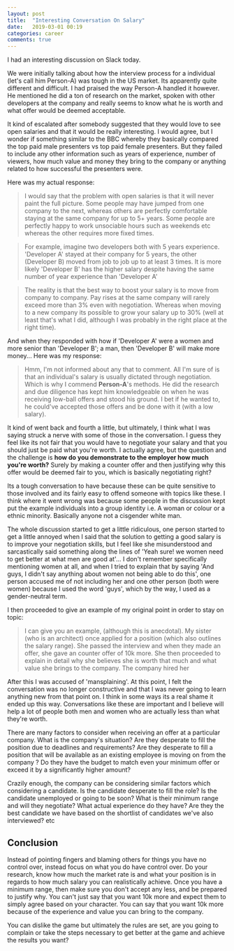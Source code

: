 ```yaml
---
layout: post
title:  "Interesting Conversation On Salary"
date:   2019-03-01 00:19
categories: career
comments: true
---
```


I had an interesting discussion on Slack today.

<!--more-->

We were initially talking about how the interview process for a individual (let's call him Person-A) was tough in the US market. Its apparently quite different and difficult. I had praised the way Person-A handled it however. He mentioned he did a ton of research on the market, spoken with other developers at the company and really seems to know what he is worth and what offer would be deemed acceptable.

It kind of escalated after somebody suggested that they would love to see open salaries and that it would be really interesting. I would agree, but I wonder if something similar to the BBC whereby they basically compared the top paid male presenters vs top paid female presenters. But they failed to include any other information such as years of experience, number of viewers, how much value and money they bring to the company or anything related to how successful the presenters were.

Here was my actual response:
> I would say that the problem with open salaries is that it will never paint the full picture. Some people may have jumped from one company to the next, whereas others are perfectly comfortable staying at the same company for up to 5+ years. Some people are perfectly happy to work unsociable hours such as weekends etc whereas the other requires more fixed times.

 > For example, imagine two developers both with 5 years experience. 'Developer A' stayed at their company for 5 years, the other (Developer B) moved from job to job up to at least 3 times. It is more likely 'Developer B' has the higher salary despite having the same number of year experience than 'Developer A'

> The reality is that the best way to boost your salary is to move from company to company. Pay rises at the same company will rarely exceed more than 3% even with negotiation. Whereas when moving to a new company its possible to grow your salary up to 30% (well at least that's what I did, although I was probably in the right place at the right time).

And when they responded with how if 'Developer A' were a women and more senior than 'Developer B'; a man, then 'Developer B' will make more money... Here was my response:

> Hmm, I'm not informed about any that to comment. All I'm sure of is that an individual's salary is usually dictated through negotiation. Which is why I commend **Person-A**'s methods. He did the research and due diligence has kept him knowledgeable on when he was receiving low-ball offers and stood his ground. I bet if he wanted to, he could've accepted those offers and be done with it (with a low salary).


It kind of went back and fourth a little, but ultimately, I think what I was saying struck a nerve with some of those in the conversation. I guess they feel like its not fair that you would have to negotiate your salary and that you should just be paid what you're worth. I actually agree, but the question and the challenge is **how do you demonstrate to the employer how much you're worth?** Surely by making a counter offer and then justifying why this offer would be deemed fair to you, which is basically negotiating right?

Its a tough conversation to have because these can be quite sensitive to those involved and its fairly easy to offend someone with topics like these. I think where it went wrong was because some people in the discussion kept put the example individuals into a group identity i.e. A woman or colour or a ethnic minority. Basically anyone not a cisgender white man.

The whole discussion started to get a little ridiculous, one person started to get a little annoyed when I said that the solution to getting a good salary is to improve your negotiation skills, but I feel like she misunderstood and sarcastically said something along the lines of 'Yeah sure! we women need to get better at what men are good at'... I don't remember specifically mentioning women at all, and when I tried to explain that by saying 'And guys, I didn't say anything about women not being able to do this', one person accused me of not including her and one other person (both were women) because I used the word 'guys', which by the way, I used as a gender-neutral term.

I then proceeded to give an example of my original point in order to stay on topic:

>I can give you an example, (although this is anecdotal).
My sister (who is an architect) once applied for a position (which also outlines the salary range). She passed the interview and when they made an offer, she gave an counter offer of 10k more. She then proceeded to explain in detail why she believes she is worth that much and what value she brings to the company. The company hired her

After this I was accused of 'mansplaining'. At this point, I felt the conversation was no longer constructive and that I was never going to learn anything new from that point on. I think in some ways its a real shame it ended up this way. Conversations like these are important and I believe will help a lot of people both men and women who are actually less than what they're worth.

There are many factors to consider when receiving an offer at a particular company. What is the company's situation? Are they desperate to fill the position due to deadlines and requirements? Are they desperate to fill a position that will be available as an existing employee is moving on from the company ? Do they have the budget to match even your minimum offer or exceed it by a significantly higher amount?

Crazily enough, the company can be considering similar factors which considering a candidate. Is the candidate desperate to fill the role? Is the candidate unemployed or going to be soon? What is their minimum range and will they negotiate? What actual experience do they have? Are they the best candidate we have based on the shortlist of candidates we've also interviewed? etc

## Conclusion

Instead of pointing fingers and blaming others for things you have no control over, instead focus on what you do have control over. Do your research, know how much the market rate is and what your position is in regards to how much salary you can realistically achieve. Once you have a minimum range, then make sure you don't accept any less, and be prepared to justify why. You can't just say that you want 10k more and expect them to simply agree based on your character.
You can say that you want 10k more because of the experience and value you can bring to the company.

You can dislike the game but ultimately the rules are set, are you going to complain or take the steps necessary to get better at the game and achieve the results you want?
